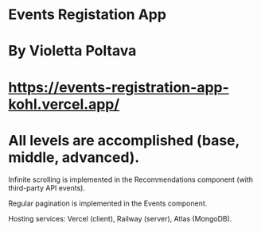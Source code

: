 # Events Registation App

# By Violetta Poltava

# https://events-registration-app-kohl.vercel.app/

# All levels are accomplished (base, middle, advanced).

Infinite scrolling is implemented in the Recommendations component (with third-party API events).

Regular pagination is implemented in the Events component.

Hosting services: Vercel (client), Railway (server), Atlas (MongoDB).

